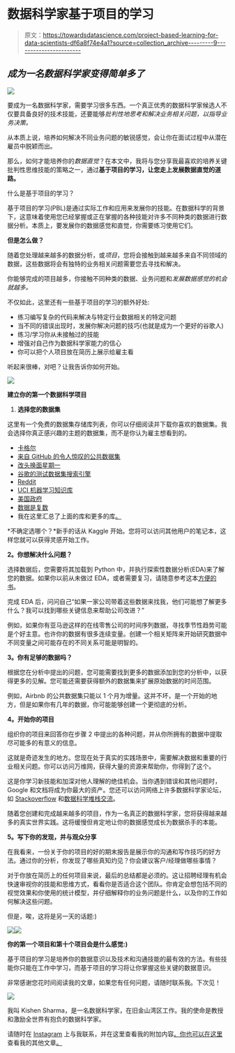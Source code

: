 # 数据科学家基于项目的学习

> 原文：<https://towardsdatascience.com/project-based-learning-for-data-scientists-df6a8f74e4a1?source=collection_archive---------9----------------------->

## *成为一名数据科学家变得简单多了*

![](img/01b4e6e2501c0e001c8fa9eb81ff96df.png)

要成为一名数据科学家，需要学习很多东西。一个真正优秀的数据科学家候选人不仅要具备良好的技术技能，还要能够*批判性地思考和解决业务相关问题，以指导业务决策。*

从本质上说，培养如何解决不同业务问题的敏锐感觉，会让你在面试过程中从潜在雇员中脱颖而出。

那么，如何才能培养你的*数据直觉*？在本文中，我将与您分享我最喜欢的培养关键批判性思维技能的策略之一，通过**基于项目的学习，让您走上发展数据直觉的道路。**

什么是基于项目的学习？

基于项目的学习(PBL)是通过实际工作和应用来发展你的技能。在数据科学的背景下，这意味着使用您已经掌握或正在掌握的各种技能对许多不同种类的数据进行数据分析。本质上，要发展你的数据感觉和直觉，你需要练习使用它们。

**但是怎么做？**

随着您处理越来越多的数据分析，或*项目*，您将会接触到越来越多来自不同领域的数据，这些数据将会有独特的业务相关问题需要您去寻找和解决。

你能够完成的项目越多，你接触不同种类的数据、业务问题和*发展数据感觉的机会就越多。*

不仅如此，这里还有一些基于项目的学习的额外好处:

*   练习编写复杂的代码来解决与特定行业数据相关的特定问题
*   当不同的错误出现时，发展你解决问题的技巧(也就是成为一个更好的谷歌人)
*   练习/学习你从未接触过的技能
*   增强对自己作为数据科学家能力的信心
*   你可以把个人项目放在简历上展示给雇主看

听起来很棒，对吧？让我告诉你如何开始。

![](img/eec3c82a5844bb126b18fee0836107fa.png)

**建立你的第一个数据科学项目**

1.  **选择您的数据集**

这里有一个免费的数据集存储库列表，你可以仔细阅读并下载你喜欢的数据集。我会选择你真正感兴趣的主题的数据集，而不是你认为雇主想看到的。

*   [卡格尔](https://www.kaggle.com/)
*   [来自 GitHub 的令人惊叹的公共数据集](https://github.com/awesomedata/awesome-public-datasets)
*   [改头换面星期一](https://www.makeovermonday.co.uk/data/)
*   [谷歌的测试数据集搜索引擎](https://toolbox.google.com/datasetsearch)
*   [Reddit](https://www.reddit.com/r/datasets/)
*   [UCI 机器学习知识库](https://archive.ics.uci.edu/ml/index.php)
*   [美国政府](https://www.data.gov/)
*   [数据是复数](https://tinyletter.com/data-is-plural)
*   我在这里汇总了上面的库和更多的库[。](/the-best-free-data-repositories-for-aspiring-data-scientists-in-2020-886d8785ebac)

*不确定选哪个？*新手的话从 Kaggle 开始。您将可以访问其他用户的笔记本，这样您就可以获得灵感开始工作。

**2。你想解决什么问题？**

选择数据后，您需要将其加载到 Python 中，并执行探索性数据分析(EDA)来了解您的数据。如果你以前从未做过 EDA，或者需要复习，请随意参考这本[方便的书](https://tanthiamhuat.files.wordpress.com/2018/04/pythondatasciencehandbook.pdf)。

完成 EDA 后，问问自己“如果一家公司带着这些数据来找我，他们可能想了解更多什么？我可以找到哪些关键信息来帮助公司改进？”

例如，如果你有亚马逊这样的在线零售公司的时间序列数据，寻找季节性趋势可能是个好主意。也许你的数据有很多连续变量。创建一个相关矩阵来开始研究数据中不同变量之间可能存在的不同关系可能是明智的。

**3。你有足够的数据吗？**

根据您在分析中提出的问题，您可能需要找到更多的数据添加到您的分析中，以获得更多的见解。您可能还需要获得额外的数据集来扩展原始数据的时间范围。

例如，Airbnb 的公共数据集只能以 1 个月为增量。这并不坏，是一个开始的地方，但是如果你有几年的数据，你可能能够创建一个更彻底的分析。

**4。开始你的项目**

组织你的项目来回答你在步骤 2 中提出的各种问题，并从你所拥有的数据中提取尽可能多的有意义的信息。

这就是奇迹发生的地方。您现在处于真实的实践场景中，需要解决数据和重要的行业相关问题。你可以访问万维网，获得大量的资源来帮助你，你得到了这个。

这是你学习新技能和加深对他人理解的绝佳机会。当你遇到错误和其他问题时，Google 和文档将成为你最大的资产。您还可以访问网络上许多数据科学家论坛，如 [Stackoverflow](https://stackoverflow.com/) 和[数据科学堆栈交流](https://datascience.stackexchange.com/)。

随着您创建和完成越来越多的项目，作为一名真正的数据科学家，您将获得越来越多的真实世界实践。这将缓慢但肯定地让你的数据感觉成长为数据杀手的本能。

**5。写下你的发现，并与观众分享**

在我看来，一份关于你的项目的好的期末报告是展示你的沟通和写作技巧的好方法。通过你的分析，你发现了哪些真知灼见？你会建议客户/经理做哪些事情？

对于你放在简历上的任何项目来说，最后的总结都是必须的。这让招聘经理有机会快速审视你的技能和思维方式，看看你是否适合这个团队。你肯定会想包括不同的视觉效果和你使用的统计模型，并仔细解释你的业务问题是什么，以及你的工作如何解决这些问题。

但是，唉，这将是另一天的话题:)

![](img/0e6e396da57e18a9801ae5dcd7e7600e.png)![](img/75ff653a65b4e34d506907b50f601ff4.png)

**你的第一个项目和第十个项目会是什么感觉:)**

基于项目的学习是培养你的数据意识以及技术和沟通技能的最有效的方法。有些技能你只能在工作中学习，而基于项目的学习将让你掌握这些关键的数据意识。

非常感谢您花时间阅读我的文章，如果您有任何问题，请随时联系我。下次见！

![](img/3583ba990b3dab4599a645ebda473ad0.png)

我叫 Kishen Sharma，是一名数据科学家，在旧金山湾区工作。我的使命是教授和激励全世界有抱负的数据科学家。

请随时在 [Instagram](https://www.instagram.com/keesh_codes/) 上与我联系，并在这里查看我的附加内容[。你也可以在这里](http://linktr.ee/keesh_codes)查看我的其他文章[。](https://medium.com/@keesh_codes)